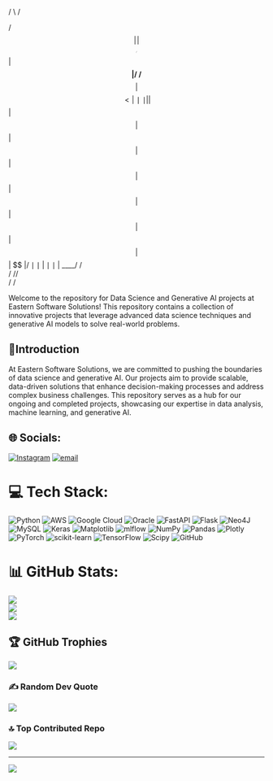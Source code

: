 /      \              /       

/$$$$$$  |  _______   / |
 $$ |__$$ | /       \ /$$__  $$ |
 $$    $$<   |
∣
∣ |
 | $$ |  $$ |$$  | $$ |
 $$ |  $$ | $$ |  $$ |$$  | $$ |
 $$ |  $$ | $$ |  $$ |/
∣
∣ | 
∣
∣ | ____/
 /   
/
//   
/
/ 

Welcome to the repository for Data Science and Generative AI projects at Eastern Software Solutions! This repository contains a collection of innovative projects that leverage advanced data science techniques and generative AI models to solve real-world problems.


## 💫Introduction

At Eastern Software Solutions, we are committed to pushing the boundaries of data science and generative AI. Our projects aim to provide scalable, data-driven solutions that enhance decision-making processes and address complex business challenges. This repository serves as a hub for our ongoing and completed projects, showcasing our expertise in data analysis, machine learning, and generative AI.


## 🌐 Socials:
[![Instagram](https://img.shields.io/badge/Instagram-%23E4405F.svg?logo=Instagram&logoColor=white)](https://instagram.com/ayanmahmood_01) [![email](https://img.shields.io/badge/Email-D14836?logo=gmail&logoColor=white)](mailto:ayan20mahmood@gmail.com) 

# 💻 Tech Stack:
![Python](https://img.shields.io/badge/python-3670A0?style=for-the-badge&logo=python&logoColor=ffdd54) ![AWS](https://img.shields.io/badge/AWS-%23FF9900.svg?style=for-the-badge&logo=amazon-aws&logoColor=white) ![Google Cloud](https://img.shields.io/badge/GoogleCloud-%234285F4.svg?style=for-the-badge&logo=google-cloud&logoColor=white) ![Oracle](https://img.shields.io/badge/Oracle-F80000?style=for-the-badge&logo=oracle&logoColor=white) ![FastAPI](https://img.shields.io/badge/FastAPI-005571?style=for-the-badge&logo=fastapi) ![Flask](https://img.shields.io/badge/flask-%23000.svg?style=for-the-badge&logo=flask&logoColor=white) ![Neo4J](https://img.shields.io/badge/Neo4j-008CC1?style=for-the-badge&logo=neo4j&logoColor=white) ![MySQL](https://img.shields.io/badge/mysql-4479A1.svg?style=for-the-badge&logo=mysql&logoColor=white) ![Keras](https://img.shields.io/badge/Keras-%23D00000.svg?style=for-the-badge&logo=Keras&logoColor=white) ![Matplotlib](https://img.shields.io/badge/Matplotlib-%23ffffff.svg?style=for-the-badge&logo=Matplotlib&logoColor=black) ![mlflow](https://img.shields.io/badge/mlflow-%23d9ead3.svg?style=for-the-badge&logo=numpy&logoColor=blue) ![NumPy](https://img.shields.io/badge/numpy-%23013243.svg?style=for-the-badge&logo=numpy&logoColor=white) ![Pandas](https://img.shields.io/badge/pandas-%23150458.svg?style=for-the-badge&logo=pandas&logoColor=white) ![Plotly](https://img.shields.io/badge/Plotly-%233F4F75.svg?style=for-the-badge&logo=plotly&logoColor=white) ![PyTorch](https://img.shields.io/badge/PyTorch-%23EE4C2C.svg?style=for-the-badge&logo=PyTorch&logoColor=white) ![scikit-learn](https://img.shields.io/badge/scikit--learn-%23F7931E.svg?style=for-the-badge&logo=scikit-learn&logoColor=white) ![TensorFlow](https://img.shields.io/badge/TensorFlow-%23FF6F00.svg?style=for-the-badge&logo=TensorFlow&logoColor=white) ![Scipy](https://img.shields.io/badge/SciPy-%230C55A5.svg?style=for-the-badge&logo=scipy&logoColor=%white) ![GitHub](https://img.shields.io/badge/github-%23121011.svg?style=for-the-badge&logo=github&logoColor=white)
# 📊 GitHub Stats:
![](https://github-readme-stats.vercel.app/api?username=20ayanmahmood&theme=dark&hide_border=false&include_all_commits=false&count_private=false)<br/>
![](https://github-readme-streak-stats.herokuapp.com/?user=20ayanmahmood&theme=dark&hide_border=false)<br/>
![](https://github-readme-stats.vercel.app/api/top-langs/?username=20ayanmahmood&theme=dark&hide_border=false&include_all_commits=false&count_private=false&layout=compact)

## 🏆 GitHub Trophies
![](https://github-profile-trophy.vercel.app/?username=20ayanmahmood&theme=radical&no-frame=false&no-bg=true&margin-w=4)

### ✍️ Random Dev Quote
![](https://quotes-github-readme.vercel.app/api?type=horizontal&theme=radical)

### 🔝 Top Contributed Repo
![](https://github-contributor-stats.vercel.app/api?username=20ayanmahmood&limit=5&theme=dark&combine_all_yearly_contributions=true)

---
[![](https://visitcount.itsvg.in/api?id=20ayanmahmood&icon=0&color=0)](https://visitcount.itsvg.in)

<!-- Proudly created with GPRM ( https://gprm.itsvg.in ) -->
